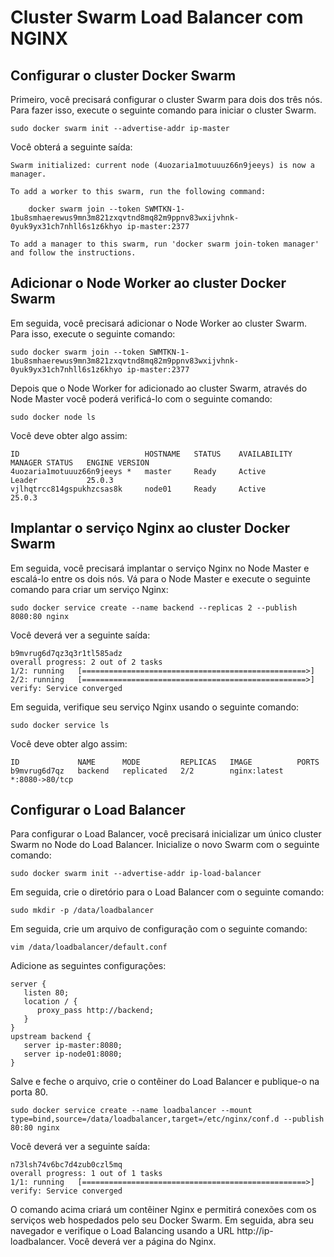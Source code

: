 # Cluster Swarm Load Balancer com NGINX

## Configurar o cluster Docker Swarm

Primeiro, você precisará configurar o cluster Swarm para dois dos três nós. Para fazer isso, execute o seguinte comando para iniciar o cluster Swarm.

```
sudo docker swarm init --advertise-addr ip-master
```
Você obterá a seguinte saída:

```
Swarm initialized: current node (4uozaria1motuuuz66n9jeeys) is now a manager.

To add a worker to this swarm, run the following command:

    docker swarm join --token SWMTKN-1-1bu8smhaerewus9mn3m821zxqvtnd8mq82m9ppnv83wxijvhnk-0yuk9yx31ch7nhll6s1z6khyo ip-master:2377

To add a manager to this swarm, run 'docker swarm join-token manager' and follow the instructions.
```
## Adicionar o Node Worker ao cluster Docker Swarm

Em seguida, você precisará adicionar o Node Worker ao cluster Swarm. Para isso, execute o seguinte comando:

```
sudo docker swarm join --token SWMTKN-1-1bu8smhaerewus9mn3m821zxqvtnd8mq82m9ppnv83wxijvhnk-0yuk9yx31ch7nhll6s1z6khyo ip-master:2377
```
Depois que o Node Worker for adicionado ao cluster Swarm, através do Node Master você poderá verificá-lo com o seguinte comando:

```
sudo docker node ls
```
Você deve obter algo assim:

```
ID                            HOSTNAME   STATUS    AVAILABILITY   MANAGER STATUS   ENGINE VERSION
4uozaria1motuuuz66n9jeeys *   master     Ready     Active         Leader           25.0.3
vjlhqtrcc814gspukhzcsas8k     node01     Ready     Active                          25.0.3
```
## Implantar o serviço Nginx ao cluster Docker Swarm

Em seguida, você precisará implantar o serviço Nginx no Node Master e escalá-lo entre os dois nós. Vá para o Node Master e execute o seguinte comando para criar um serviço Nginx:

```
sudo docker service create --name backend --replicas 2 --publish 8080:80 nginx
```
Você deverá ver a seguinte saída:

```
b9mvrug6d7qz3q3r1tl585adz
overall progress: 2 out of 2 tasks 
1/2: running   [==================================================>] 
2/2: running   [==================================================>] 
verify: Service converged
```
Em seguida, verifique seu serviço Nginx usando o seguinte comando:

```
sudo docker service ls
```
Você deve obter algo assim:

```
ID             NAME      MODE         REPLICAS   IMAGE          PORTS
b9mvrug6d7qz   backend   replicated   2/2        nginx:latest   *:8080->80/tcp
```
## Configurar o Load Balancer

Para configurar o Load Balancer, você precisará inicializar um único cluster Swarm no Node do Load Balancer. Inicialize o novo Swarm com o seguinte comando:

```
sudo docker swarm init --advertise-addr ip-load-balancer
```
Em seguida, crie o diretório para o Load Balancer com o seguinte comando:

```
sudo mkdir -p /data/loadbalancer
```
Em seguida, crie um arquivo de configuração com o seguinte comando:

```
vim /data/loadbalancer/default.conf
```
Adicione as seguintes configurações:

```
server {
   listen 80;
   location / {
      proxy_pass http://backend;
   }
}
upstream backend {
   server ip-master:8080;
   server ip-node01:8080;
}
```
Salve e feche o arquivo, crie o contêiner do Load Balancer e publique-o na porta 80.

```
sudo docker service create --name loadbalancer --mount type=bind,source=/data/loadbalancer,target=/etc/nginx/conf.d --publish 80:80 nginx
```
Você deverá ver a seguinte saída:

```
n73lsh74v6bc7d4zub0czl5mq
overall progress: 1 out of 1 tasks 
1/1: running   [==================================================>] 
verify: Service converged 
```
O comando acima criará um contêiner Nginx e permitirá conexões com os serviços web hospedados pelo seu Docker Swarm.
Em seguida, abra seu navegador e verifique o Load Balancing usando a URL http://ip-loadbalancer. Você deverá ver a página do Nginx.
